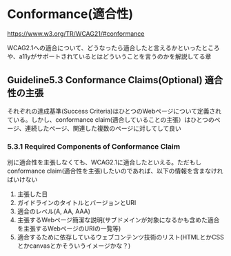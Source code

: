 # Conformance(適合性)
https://www.w3.org/TR/WCAG21/#conformance

WCAG2.1への適合について、どうなったら適合したと言えるかといったところや、a11yがサポートされているとはどういうことを言うのかを解説してる章

## Guideline5.3 Conformance Claims(Optional) 適合性の主張
それぞれの達成基準(Success Criteria)はひとつのWebページについて定義されている。しかし、conformance claim(適合していることの主張）はひとつのページ、連続したページ、関連した複数のページに対してして良い

### 5.3.1 Required Components of Conformance Claim
別に適合性を主張しなくても、WCAG2.1に適合したといえる。ただもしconformance claim(適合性を主張)したいのであれば、以下の情報を含まなければいけない
1. 主張した日
2. ガイドラインのタイトルとバージョンとURI
3. 適合のレベル(A, AA, AAA)
4. 主張するWebページ簡潔な説明(サブドメインが対象になるかも含めた適合を主張するWebページのURIの一覧等)
5. 適合するために依存しているウェブコンテンツ技術のリスト(HTMLとかCSSとかcanvasとかそういうイメージかな？)
